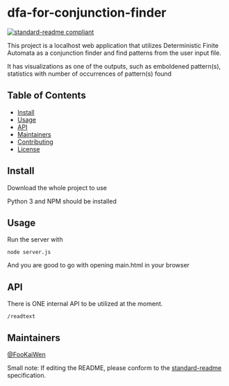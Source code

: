 # dfa-for-conjunction-finder

[![standard-readme compliant](https://img.shields.io/badge/standard--readme-OK-green.svg?style=flat-square)](https://github.com/RichardLitt/standard-readme)

This project is a localhost web application that utilizes Deterministic Finite Automata as a conjunction finder and find patterns from the user input file.

It has visualizations as one of the outputs, such as emboldened pattern(s), statistics with number of occurrences of pattern(s) found

## Table of Contents

- [Install](#install)
- [Usage](#usage)
- [API](#api)
- [Maintainers](#maintainers)
- [Contributing](#contributing)
- [License](#license)

## Install

Download the whole project to use

Python 3 and NPM should be installed

## Usage

Run the server with
```
node server.js
```

And you are good to go with opening main.html in your browser

## API

There is ONE internal API to be utilized at the moment.

```
/readtext
```

## Maintainers

[@FooKaiWen](https://github.com/FooKaiWen)

Small note: If editing the README, please conform to the [standard-readme](https://github.com/RichardLitt/standard-readme) specification.
